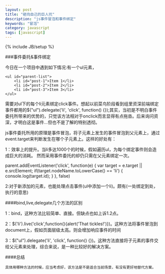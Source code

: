 ```yaml
---
layout: post
title: "砸向自己的巨人坑"
description: "js事件冒泡和事件绑定"
keywords: "冒泡"
category: javascript
tags: [javascript]
---
```

{% include JB/setup %}

###事件委托&事件绑定

今日在一个项目中遇到如下情况:有一个ul元素，

	<ul id="parent-list">
		<li id="post-1">Item 1</li>
		<li id="post-2">Item 2</li>
		<li id="post-3">Item 3</li>
	</ul>

需要对ul下的每个li元素绑定click事件。想起以前菜鸟阶段看到组里资深前端绑定事件都用的$("ul").delegate('li', 'click', function() {});其实，当初是不明白事件委托所带来的优势的，只觉该方法相对于onclick而言显得有点拖沓。后来询问资深，才明白这是事件...但也不是了解的特别透彻。

js事件委托所用的原理是事件冒泡，将子元素上发生的事件冒泡到父元素上，通过event.target来判断发生在哪个子元素上。这样的好处有：
	
1：效率上的提升。当li多达1000个的时候，假如遍历ul，为每个绑定事件则会造成巨大的消耗。	然而采用事件委托的却仍只需在父元素绑定一次。

   parent.addEventListener('click', function(e) {
		var target = e.target || e.srcElement;
		if(target.nodeName.toLowerCase() == 'li') {
			console.log(target.id);
		}
	}, false)
	
2:对于新添加的元素，也能处理点击事件(ul中添加一个li)。颇有(一处绑定到处，执行的意思)
	
####bind,live,delegate几个方法的区别
	
1：bind，这种方法比较简单、直接。但缺点也如上诉1.2点。

2：$('li').live('click',function(){alert('That tickles!')})。这种方法将事件冒泡到document上，假如页面层级太高。则会增加响应事件的时间
	
3：$("ul").delegate('li', 'click', function() {})。这种方法直接将子元素的事件交给父元素来处理，综合来说，是一种比较好的解决方案。

####总结

	具体用哪种方法的时候，应当考虑好，该方法是不是适合当前场景，有没有更好地替代方案。

	